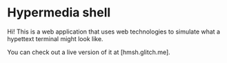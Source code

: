 # Hypermedia shell

Hi! This is a web application that uses web technologies to simulate what a hypettext terminal might look like.

You can check out a live version of it at [hmsh.glitch.me].